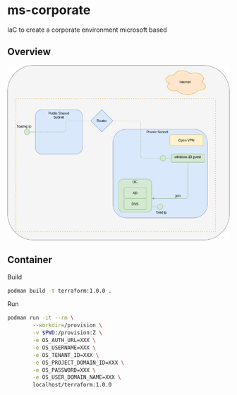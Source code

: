 # ms-corporate
IaC to create a corporate environment microsoft based

## Overview

![Overview](docs/diagrams/overview.jpg?raw=true)

## Container

Build
```bash
podman build -t terraform:1.0.0 .
```

Run
```bash
podman run -it --rm \
        --workdir=/provision \
        -v $PWD:/provision:Z \
        -e OS_AUTH_URL=XXX \
        -e OS_USERNAME=XXX \
        -e OS_TENANT_ID=XXX \
        -e OS_PROJECT_DOMAIN_ID=XXX \
        -e OS_PASSWORD=XXX \
        -e OS_USER_DOMAIN_NAME=XXX \
        localhost/terraform:1.0.0
```
